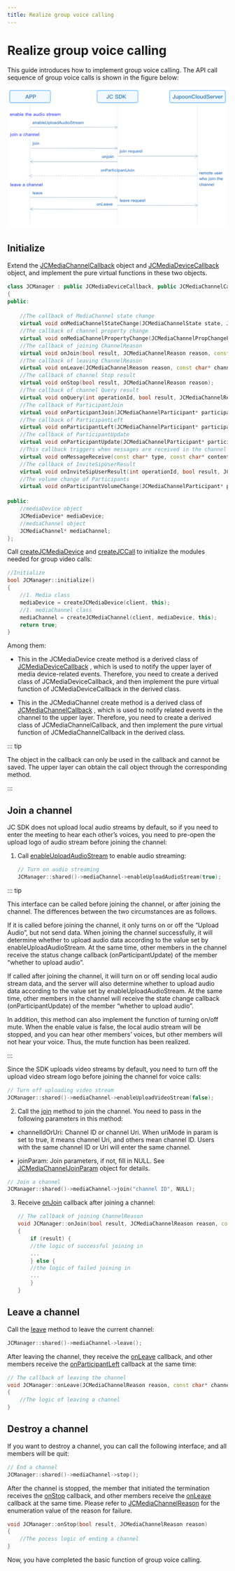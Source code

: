 ```yaml
---
title: Realize group voice calling
---
```

# Realize group voice calling

This guide introduces how to implement group voice calling. The API call
sequence of group voice calls is shown in the figure below:

![../../../../\_images_en/multiaudioworkflow.png](../../../../_images_en/multiaudioworkflow.png)

## Initialize

Extend the
[JCMediaChannelCallback](https://developer.juphoon.com/portal/reference/V2.1/windows/C++/html/class_j_c_media_channel_callback.html)
object and
[JCMediaDeviceCallback](https://developer.juphoon.com/portal/reference/V2.1/windows/C++/html/class_j_c_media_device_callback.html)
object, and implement the pure virtual functions in these two objects.

``````cpp
class JCManager : public JCMediaDeviceCallback, public JCMediaChannelCallback
{
public:

    //The callback of MediaChannel state change
    virtual void onMediaChannelStateChange(JCMediaChannelState state, JCMediaChannelState oldState);
    //The callback of channel property change
    virtual void onMediaChannelPropertyChange(JCMediaChannelPropChangeParam propChangeParam);
    //The callback of joining ChannelReason
    virtual void onJoin(bool result, JCMediaChannelReason reason, const char* channelId);
    //The callback of leaving ChannelReason
    virtual void onLeave(JCMediaChannelReason reason, const char* channelId);
    //The callback of channel Stop result
    virtual void onStop(bool result, JCMediaChannelReason reason);
    //The callback of channel Query result
    virtual void onQuery(int operationId, bool result, JCMediaChannelReason reason, JCMediaChannelQueryInfo* queryInfo);
    //The callback of ParticipantJoin
    virtual void onParticipantJoin(JCMediaChannelParticipant* participant);
    //The callback of ParticipantLeft
    virtual void onParticipantLeft(JCMediaChannelParticipant* participant);
    //The callback of ParticipantUpdate
    virtual void onParticipantUpdate(JCMediaChannelParticipant* participant, JCMediaChannelParticipant::ChangeParam changeParam);
    //This callback triggers when messages are received in the channel
    virtual void onMessageReceive(const char* type, const char* content, const char* fromUserId);
    //The callback of InviteSipUserResult
    virtual void onInviteSipUserResult(int operationId, bool result, JCMediaChannelReason reason);
    //The volume change of Participants
    virtual void onParticipantVolumeChange(JCMediaChannelParticipant* participant);

public:
    //mediaDevice object
    JCMediaDevice* mediaDevice;
    //mediaChannel object
    JCMediaChannel* mediaChannel;
};
``````

Call
[createJCMediaDevice](https://developer.juphoon.com/portal/reference/V2.1/windows/C++/html/_j_c_media_device_8h.html#a96a10766264f3c12af531b70cb9c9749)
and
[createJCCall](https://developer.juphoon.com/portal/reference/V2.1/windows/C++/html/_j_c_call_8h.html#a29320972a659ce8eaf4994576103a62c)
to initialize the modules needed for group video calls:

``````cpp
//Initialize
bool JCManager::initialize()
{
    //1. Media class
    mediaDevice = createJCMediaDevice(client, this);
    //1. mediaChannel class
    mediaChannel = createJCMediaChannel(client, mediaDevice, this);
    return true;
}
``````

Among them:

- This in the JCMediaDevice create method is a derived class of
    [JCMediaDeviceCallback](https://developer.juphoon.com/portal/reference/V2.1/windows/C++/html/class_j_c_media_device_callback.html)
    , which is used to notify the upper layer of media device-related
    events. Therefore, you need to create a derived class of
    JCMediaDeviceCallback, and then implement the pure virtual function
    of JCMediaDeviceCallback in the derived class.

- This in the JCMediaChannel create method is a derived class of
    [JCMediaChannelCallback](https://developer.juphoon.com/portal/reference/V2.1/windows/C++/html/class_j_c_media_channel_callback.html)
    , which is used to notify related events in the channel to the upper
    layer. Therefore, you need to create a derived class of
    JCMediaChannelCallback, and then implement the pure virtual function
    of JCMediaChannelCallback in the derived class.

::: tip

The object in the callback can only be used in the callback and cannot
be saved. The upper layer can obtain the call object through the
corresponding method.

:::

## Join a channel

JC SDK does not upload local audio streams by default, so if you need to
enter the meeting to hear each other’s voices, you need to pre-open the
upload logo of audio stream before joining the channel:

1. Call
    [enableUploadAudioStream](https://developer.juphoon.com/portal/reference/V2.1/windows/C++/html/class_j_c_media_channel.html#a2b08d87b38fe2fd7a394e2786241cc4c)
    to enable audio streaming:

    ``````cpp
    // Turn on audio streaming
    JCManager::shared()->mediaChannel->enableUploadAudioStream(true);
    ``````

::: tip

This interface can be called before joining the channel, or after
joining the channel. The differences between the two circumstances are
as follows.

If it is called before joining the channel, it only turns on or off the
“Upload Audio”, but not send data. When joining the channel
successfully, it will determine whether to upload audio data according
to the value set by enableUploadAudioStream. At the same time, other
members in the channel receive the status change callback
(onParticipantUpdate) of the member “whether to upload audio”.

If called after joining the channel, it will turn on or off sending
local audio stream data, and the server will also determine whether to
upload audio data according to the value set by enableUploadAudioStream.
At the same time, other members in the channel will receive the state
change callback (onParticipantUpdate) of the member “whether to upload
audio”.

In addition, this method can also implement the function of turning
on/off mute. When the enable value is false, the local audio stream will
be stopped, and you can hear other members’ voices, but other members
will not hear your voice. Thus, the mute function has been realized.

:::

Since the SDK uploads video streams by default, you need to turn off the
upload video stream logo before joining the channel for voice calls:

``````cpp
// Turn off uploading video stream
JCManager::shared()->mediaChannel->enableUploadVideoStream(false);
``````

2. Call the
    [join](https://developer.juphoon.com/portal/reference/V2.1/windows/C++/html/class_j_c_media_channel.html#acfdb1da52955cf8b01d95527eb28890b)
    method to join the channel. You need to pass in the following
    parameters in this method:

<!-- end list -->

- channelIdOrUri: Channel ID or channel Uri. When uriMode in param is
    set to true, it means channel Uri, and others mean channel ID. Users
    with the same channel ID or Uri will enter the same channel.

- joinParam: Join parameters, if not, fill in NULL. See
    [JCMediaChannelJoinParam](https://developer.juphoon.com/portal/reference/V2.1/windows/C++/html/class_j_c_media_channel_join_param.html)
    object for details.

``````cpp
// Join a channel
JCManager::shared()->mediaChannel->join("channel ID", NULL);
``````

3. Receive
    [onJoin](https://developer.juphoon.com/portal/reference/V2.1/windows/C++/html/class_j_c_media_channel_callback.html#a430bd78b28e189ee3c9564ddb7db213d)
    callback after joining a channel:

    ``````cpp
    // The callback of joining ChannelReason
    void JCManager::onJoin(bool result, JCMediaChannelReason reason, const char* channelId)
    {
        if (result) {
        //the logic of successful joining in
        ...
        } else {
        //the logic of failed joining in
        ...
        }
    }
    ``````

## Leave a channel

Call the
[leave](https://developer.juphoon.com/portal/reference/V2.1/windows/C++/html/class_j_c_media_channel.html#a93c19137044fec1568f73f1f6dbfee84)
method to leave the current channel:

``````cpp
JCManager::shared()->mediaChannel->leave();
``````

After leaving the channel, they receive the
[onLeave](https://developer.juphoon.com/portal/reference/V2.1/windows/C++/html/class_j_c_media_channel_callback.html#a18bc4fae89f0d56fb849075f1603ac71)
callback, and other members receive the
[onParticipantLeft](https://developer.juphoon.com/portal/reference/V2.1/windows/C++/html/class_j_c_media_channel_callback.html#a5888058878f3aaa382b3ede94228a6e8)
callback at the same time:

``````cpp
// The callback of leaving the channel
void JCManager::onLeave(JCMediaChannelReason reason, const char* channelId);
{
    //The logic of leaving a channel
}
``````

## Destroy a channel

If you want to destroy a channel, you can call the following interface,
and all members will be quit:

``````cpp
// End a channel
JCManager::shared()->mediaChannel->stop();
``````

After the channel is stopped, the member that initiated the termination
receives the
[onStop](https://developer.juphoon.com/portal/reference/V2.1/windows/C++/html/class_j_c_media_channel_callback.html#a61a1d5a81563d34f80e70541a114a74a)
callback, and other members receive the
[onLeave](https://developer.juphoon.com/portal/reference/V2.1/windows/C++/html/class_j_c_media_channel_callback.html#a18bc4fae89f0d56fb849075f1603ac71)
callback at the same time. Please refer to
[JCMediaChannelReason](https://developer.juphoon.com/portal/reference/V2.1/windows/C++/html/_j_c_media_channel_constants_8h.html#a24a2154e4bb2db63c75b31cd2b021fc3)
for the enumeration value of the reason for failure.

``````cpp
void JCManager::onStop(bool result, JCMediaChannelReason reason)
{
    //The pocess logic of ending a channel
}
``````

Now, you have completed the basic function of group voice calling.
